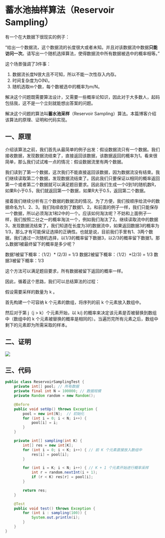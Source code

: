 # 蓄水池抽样算法（Reservoir Sampling）

有一个在大数据下很现实的例子：

“给出一个数据流，这个数据流的长度很大或者未知。并且对该数据流中数据**只能访问一次**。请写出一个随机选择算法，使得数据流中所有数据被选中的概率相等。”

这个场景强调了3件事：

1. 数据流长度N很大且不可知，所以不能一次性存入内存。
2. 时间复杂度为O(N)。
3. 随机选取m个数，每个数被选中的概率为m/N。

解决这个问题既需要算法设计，又需要一些概率论知识，因此对于大多数人，起码包括我，这不是一个立刻就能想出答案的问题。

解决这个问题的算法叫**蓄水池采样**（Reservoir Sampling）算法。本篇博客介绍该算法的原理、证明和代码实现。

## 一、原理

介绍该算法之前，我们首先从最简单的例子出发：假设数据流只有一个数据。我们接收数据，发现数据流结束了，直接返回该数据，该数据返回的概率为1。看来很简单，那么我们试试难一点的情况：假设数据流里有两个数据。

我们读到了第一个数据，这次我们不能直接返回该数据，因为数据流没有结束。我们继续读取第二个数据，发现数据流结束了。因此我们只要保证以相同的概率返回第一个或者第二个数据就可以满足题目要求。因此我们生成一个0到1的随机数R，如果R小于0.5，我们就返回第一个数据，如果R大于0.5，返回第二个数据。

接着我们继续分析有三个数据的数据流的情况。为了方便，我们按顺序给流中的数据命名为1、2、3。我们陆续收到了数据1、2。和前面的例子一样，我们只能保存一个数据，所以必须淘汰1和2中的一个。应该如何淘汰呢？不妨和上面例子一样，我们按照二分之一的概率淘汰一个，例如我们淘汰了2。继续读取流中的数据3，发现数据流结束了，我们知道在长度为3的数据流中，如果返回数据3的概率为1/3，那么才有可能保证选择的正确性。也就是说，目前我们手里有1、3两个数据，我们通过一次随机选择，以1/3的概率留下数据3，以2/3的概率留下数据1。那么数据1被最终留下的概率是多少呢？

数据1被留下概率：（1/2）* (2/3) = 1/3
数据2被留下概率：（1/2）*(2/3) = 1/3
数据3被留下概率：1/3

这个方法可以满足题目要求，所有数据被留下返回的概率一样。

因此，循着这个思路，我们可以总结算法的过程：

假设需要采样的数量为 k 。

首先构建一个可容纳 k 个元素的数组，将序列的前 k 个元素放入数组中。

然后对于第 j（j > k）个元素开始，以 k/j 的概率来决定该元素是否被替换到数组中（数组中的 k 个元素被替换的概率是相同的）。当遍历完所有元素之后，数组中剩下的元素即为所需采取的样本。

## 二、证明
![](C:\APTX4869\Algorithm_Note\data_structure\pic\reservoir.png)

## 三、代码
```java
public class ReservoirSamplingTest {
    private int[] pool; // 所有数据
    private final int N = 100000; // 数据规模
    private Random random = new Random();

    @Before
    public void setUp() throws Exception {
        pool = new int[N];  // 初始化
        for (int i = 0; i < N; i++) {
            pool[i] = i;
        }
    }

    private int[] sampling(int K) {
        int[] res = new int[K];
        for (int i = 0; i < K; i++) { // 前 K 个元素直接放入数组中
            res[i] = pool[i];
        }

        for (int i = K; i < N; i++) { // K + 1 个元素开始进行概率采样
            int r = random.nextInt(i + 1);
            if (r < K) res[r] = pool[i];
        }

        return res;
    }

    @Test
    public void test() throws Exception {
        for (int i : sampling(100)) {
            System.out.println(i);
        }
    }
}
```